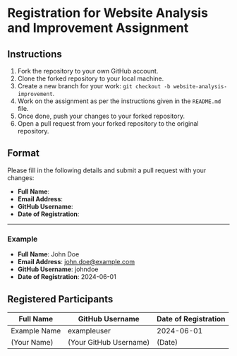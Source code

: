 # Registration for Website Analysis and Improvement Assignment

## Instructions

1. Fork the repository to your own GitHub account.
2. Clone the forked repository to your local machine.
3. Create a new branch for your work: `git checkout -b website-analysis-improvement`.
4. Work on the assignment as per the instructions given in the `README.md` file.
5. Once done, push your changes to your forked repository.
6. Open a pull request from your forked repository to the original repository.

## Format

Please fill in the following details and submit a pull request with your changes:

- **Full Name**: 
- **Email Address**: 
- **GitHub Username**: 
- **Date of Registration**: 

---

### Example

- **Full Name**: John Doe
- **Email Address**: john.doe@example.com
- **GitHub Username**: johndoe
- **Date of Registration**: 2024-06-01

## Registered Participants

| Full Name      | GitHub Username | Date of Registration |
|----------------|------------------|----------------------|
| Example Name   | exampleuser      | 2024-06-01           |
| (Your Name)    | (Your GitHub Username) | (Date)        |
